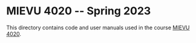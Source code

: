 # MIEVU 4020 -- Spring 2023

This directory contains code and user manuals used in the course [MIEVU 4020](https://www.uio.no/studier/emner/matnat/math/MIEVU4020/v23/index.html).

